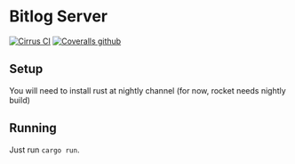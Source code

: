 # Bitlog Server
[![Cirrus CI](https://img.shields.io/cirrus/github/moonad/bitlog-server?style=for-the-badge)](https://cirrus-ci.com/github/moonad/bitlog-server)
[![Coveralls github](https://img.shields.io/coveralls/github/moonad/bitlog-server?style=for-the-badge)](https://coveralls.io/github/moonad/bitlog-server)

## Setup

You will need to install rust at nightly channel (for now, rocket needs nightly build)

## Running

Just run `cargo run`.
